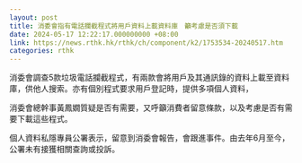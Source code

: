 ```yaml
---
layout: post
title: 消委會指有電話攔截程式將用戶資料上載資料庫　籲考慮是否須下載
date: 2024-05-17 12:22:17.000000000 +08:00
link: https://news.rthk.hk/rthk/ch/component/k2/1753534-20240517.htm
categories: rthk
---
```


消委會調查5款垃圾電話攔截程式，有兩款會將用戶及其通訊錄的資料上載至資料庫，供他人搜索。亦有個別程式要求用戶登記時，提供多項個人資料，

消委會總幹事黃鳳嫺質疑是否有需要，又呼籲消費者留意條款，以及考慮是否有需要下載這些程式。

個人資料私隱專員公署表示，留意到消委會報告，會跟進事件。由去年6月至今，公署未有接獲相關查詢或投訴。
